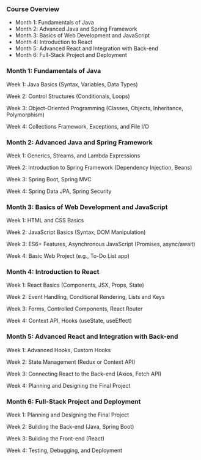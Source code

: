 ### Course Overview
* Month 1: Fundamentals of Java
* Month 2: Advanced Java and Spring Framework
* Month 3: Basics of Web Development and JavaScript
* Month 4: Introduction to React
* Month 5: Advanced React and Integration with Back-end
* Month 6: Full-Stack Project and Deployment


### Month 1: Fundamentals of Java
Week 1: Java Basics (Syntax, Variables, Data Types)

Week 2: Control Structures (Conditionals, Loops)

Week 3: Object-Oriented Programming (Classes, Objects, Inheritance, Polymorphism)

Week 4: Collections Framework, Exceptions, and File I/O

### Month 2: Advanced Java and Spring Framework

Week 1: Generics, Streams, and Lambda Expressions

Week 2: Introduction to Spring Framework (Dependency Injection, Beans)

Week 3: Spring Boot, Spring MVC

Week 4: Spring Data JPA, Spring Security

### Month 3: Basics of Web Development and JavaScript

Week 1: HTML and CSS Basics

Week 2: JavaScript Basics (Syntax, DOM Manipulation)

Week 3: ES6+ Features, Asynchronous JavaScript (Promises, async/await)

Week 4: Basic Web Project (e.g., To-Do List app)

### Month 4: Introduction to React

Week 1: React Basics (Components, JSX, Props, State)

Week 2: Event Handling, Conditional Rendering, Lists and Keys

Week 3: Forms, Controlled Components, React Router

Week 4: Context API, Hooks (useState, useEffect)

### Month 5: Advanced React and Integration with Back-end

Week 1: Advanced Hooks, Custom Hooks

Week 2: State Management (Redux or Context API)

Week 3: Connecting React to the Back-end (Axios, Fetch API)

Week 4: Planning and Designing the Final Project


### Month 6: Full-Stack Project and Deployment

Week 1: Planning and Designing the Final Project

Week 2: Building the Back-end (Java, Spring Boot)

Week 3: Building the Front-end (React)

Week 4: Testing, Debugging, and Deployment	